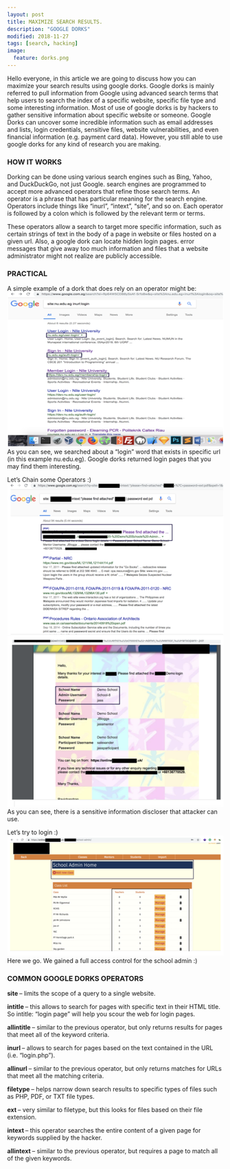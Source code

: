 ```yaml
---
layout: post
title: MAXIMIZE SEARCH RESULTS.
description: "GOOGLE DORKS"
modified: 2018-11-27
tags: [search, hacking]
image:
  feature: dorks.png
---
```


Hello everyone, in this article we are going to discuss how you can maximize your search results using google dorks. Google dorks is mainly referred to pull information from Google using advanced search terms that help users to search the index of a specific website, specific file type and some interesting information. Most of use of google dorks is by hackers to gather sensitive information about specific website or someone. Google Dorks can uncover some incredible information such as email addresses and lists, login credentials, sensitive files, website vulnerabilities, and even financial information (e.g. payment card data). However, you still able to use google dorks for any kind of research you are making.

### HOW IT WORKS

Dorking can be done using various search engines such as Bing, Yahoo, and DuckDuckGo, not just Google. search engines are programmed to accept more advanced operators that refine those search terms. An operator is a phrase that has particular meaning for the search engine. Operators include things like “inurl”, “intext”, “site”, and so on. Each operator is followed by a colon which is followed by the relevant term or terms.

These operators allow a search to target more specific information, such as certain strings of text in the body of a page in website or files hosted on a given url. Also, a google dork can locate hidden login pages. error messages that give away too much information and files that a website administrator might not realize are publicly accessible.

### PRACTICAL

A simple example of a dork that does rely on an operator might be:
![](/images/google1.png)
As you can see, we searched about a “login” word that exists in specific url (in this example nu.edu.eg). Google dorks returned login pages that you may find them interesting.

Let’s Chain some Operators :)
![](/images/google2.png)
![](/images/google3.png)
As you can see, there is a sensitive information discloser that attacker can use.

Let’s try to login :)
![](/images/google4.png)
Here we go. We gained a full access control for the school admin :)

### COMMON GOOGLE DORKS OPERATORS

<b> site </b> – limits the scope of a query to a single website.

<b> intitle </b> – this allows to search for pages with specific text in their HTML title. So intitle: “login page” will help you scour the web for login pages.

<b> allintitle </b> – similar to the previous operator, but only returns results for pages that meet all of the keyword criteria.

<b> inurl </b> – allows to search for pages based on the text contained in the URL (i.e. “login.php”).

<b> allinurl </b> – similar to the previous operator, but only returns matches for URLs that meet all the matching criteria.

<b> filetype </b> – helps narrow down search results to specific types of files such as PHP, PDF, or TXT file types.

<b> ext </b> – very similar to filetype, but this looks for files based on their file extension.

<b> intext </b> – this operator searches the entire content of a given page for keywords supplied by the hacker.

<b> allintext </b> – similar to the previous operator, but requires a page to match all of the given keywords.
